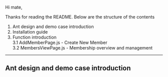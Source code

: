 Hi mate,

Thanks for reading the README. Below are the structure of the contents

1. Ant design and demo case introduction
2. Installation guide
3. Function introduction  
    3.1 AddMemberPage.js - Create New Member  
    3.2 MembersViewPage.js - Membership overview and management

***

## Ant design and demo case introduction  